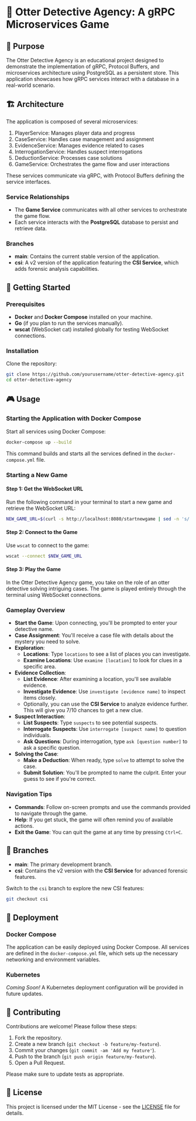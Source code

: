 # 🦦 Otter Detective Agency: A gRPC Microservices Game

## 🎯 Purpose

The Otter Detective Agency is an educational project designed to demonstrate the implementation of gRPC, Protocol Buffers, and microservices architecture using PostgreSQL as a persistent store. This application showcases how gRPC services interact with a database in a real-world scenario.

## 🏗️ Architecture

The application is composed of several microservices:

1. PlayerService: Manages player data and progress
2. CaseService: Handles case management and assignment
3. EvidenceService: Manages evidence related to cases
4. InterrogationService: Handles suspect interrogations
5. DeductionService: Processes case solutions
6. GameService: Orchestrates the game flow and user interactions

These services communicate via gRPC, with Protocol Buffers defining the service interfaces.

### Service Relationships

- The **Game Service** communicates with all other services to orchestrate the game flow.
- Each service interacts with the **PostgreSQL** database to persist and retrieve data.

### Branches

- **main**: Contains the current stable version of the application.
- **csi**: A v2 version of the application featuring the **CSI Service**, which adds forensic analysis capabilities.

## 🚀 Getting Started

### Prerequisites

- **Docker** and **Docker Compose** installed on your machine.
- **Go** (if you plan to run the services manually).
- **wscat** (WebSocket cat) installed globally for testing WebSocket connections.

### Installation

Clone the repository:

```bash
git clone https://github.com/yourusername/otter-detective-agency.git
cd otter-detective-agency
```

## 🎮 Usage

### Starting the Application with Docker Compose

Start all services using Docker Compose:

```bash
docker-compose up --build
```

This command builds and starts all the services defined in the `docker-compose.yml` file.

### Starting a New Game

#### Step 1: Get the WebSocket URL

Run the following command in your terminal to start a new game and retrieve the WebSocket URL:

```bash
NEW_GAME_URL=$(curl -s http://localhost:8080/startnewgame | sed -n 's/.*\(ws:\/\/[^ ]*\)/\1/p')
```

#### Step 2: Connect to the Game

Use `wscat` to connect to the game:

```bash
wscat --connect $NEW_GAME_URL
```
#### Step 3: Play the Game

In the Otter Detective Agency game, you take on the role of an otter detective solving intriguing cases. The game is played entirely through the terminal using WebSocket connections.

### Gameplay Overview

- **Start the Game**: Upon connecting, you'll be prompted to enter your detective name.
- **Case Assignment**: You'll receive a case file with details about the mystery you need to solve.
- **Exploration**:
  - **Locations**: Type `locations` to see a list of places you can investigate.
  - **Examine Locations**: Use `examine [location]` to look for clues in a specific area.
- **Evidence Collection**:
  - **List Evidence**: After examining a location, you'll see available evidence.
  - **Investigate Evidence**: Use `investigate [evidence name]` to inspect items closely.
  - Optionally, you can use the **CSI Service** to analyze evidence further. This will give you 7/10 chances to get a new clue.
- **Suspect Interaction**:
  - **List Suspects**: Type `suspects` to see potential suspects.
  - **Interrogate Suspects**: Use `interrogate [suspect name]` to question individuals.
  - **Ask Questions**: During interrogation, type `ask [question number]` to ask a specific question.
- **Solving the Case**:
  - **Make a Deduction**: When ready, type `solve` to attempt to solve the case.
  - **Submit Solution**: You'll be prompted to name the culprit. Enter your guess to see if you're correct.

### Navigation Tips

- **Commands**: Follow on-screen prompts and use the commands provided to navigate through the game.
- **Help**: If you get stuck, the game will often remind you of available actions.
- **Exit the Game**: You can quit the game at any time by pressing `Ctrl+C`.

## 🌿 Branches

- **main**: The primary development branch.
- **csi**: Contains the v2 version with the **CSI Service** for advanced forensic features.

Switch to the `csi` branch to explore the new CSI features:

```bash
git checkout csi
```

## 🐳 Deployment

### Docker Compose

The application can be easily deployed using Docker Compose. All services are defined in the `docker-compose.yml` file, which sets up the necessary networking and environment variables.

### Kubernetes

*Coming Soon!* A Kubernetes deployment configuration will be provided in future updates.

## 🤝 Contributing

Contributions are welcome! Please follow these steps:

1. Fork the repository.
2. Create a new branch (`git checkout -b feature/my-feature`).
3. Commit your changes (`git commit -am 'Add my feature'`).
4. Push to the branch (`git push origin feature/my-feature`).
5. Open a Pull Request.

Please make sure to update tests as appropriate.

## 📄 License

This project is licensed under the MIT License - see the [LICENSE](LICENSE) file for details.
